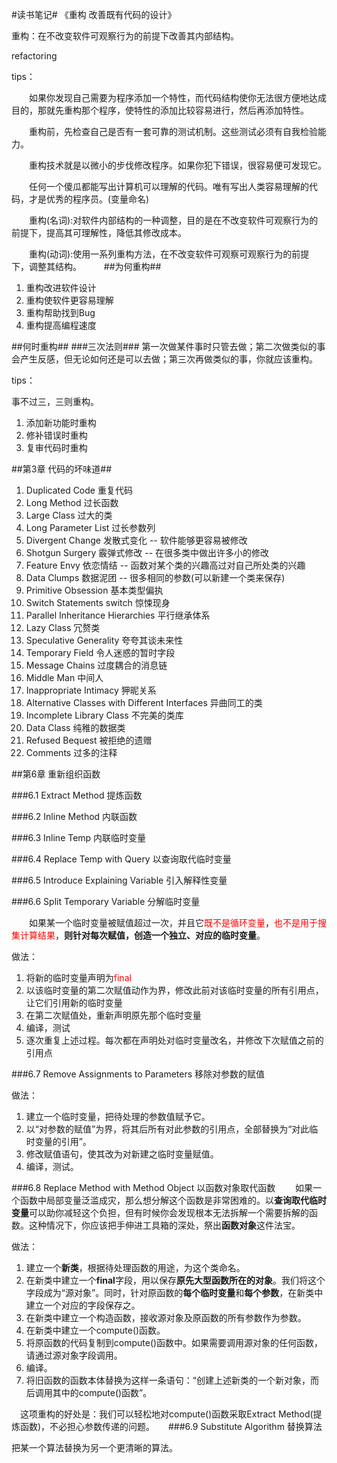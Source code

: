 #读书笔记#
《重构 改善既有代码的设计》

重构：在不改变软件可观察行为的前提下改善其内部结构。

refactoring

tips：

　　如果你发现自己需要为程序添加一个特性，而代码结构使你无法很方便地达成目的，那就先重构那个程序，使特性的添加比较容易进行，然后再添加特性。

　　重构前，先检查自己是否有一套可靠的测试机制。这些测试必须有自我检验能力。

　　重构技术就是以微小的步伐修改程序。如果你犯下错误，很容易便可发现它。

　　任何一个傻瓜都能写出计算机可以理解的代码。唯有写出人类容易理解的代码，才是优秀的程序员。(变量命名)

　　重构(名词):对软件内部结构的一种调整，目的是在不改变软件可观察行为的前提下，提高其可理解性，降低其修改成本。

　　重构(动词):使用一系列重构方法，在不改变软件可观察可观察行为的前提下，调整其结构。
　　
##为何重构##
1. 重构改进软件设计
2. 重构使软件更容易理解
3. 重构帮助找到Bug
4. 重构提高编程速度

##何时重构##
###三次法则###
第一次做某件事时只管去做；第二次做类似的事会产生反感，但无论如何还是可以去做；第三次再做类似的事，你就应该重构。

tips：

事不过三，三则重构。

1. 添加新功能时重构
2. 修补错误时重构
3. 复审代码时重构

##第3章 代码的坏味道##
1. Duplicated Code 重复代码
2. Long Method 过长函数
3. Large Class 过大的类
4. Long Parameter List 过长参数列
5. Divergent Change 发散式变化 -- 软件能够更容易被修改
6. Shotgun Surgery 霰弹式修改 -- 在很多类中做出许多小的修改
7. Feature Envy 依恋情结 -- 函数对某个类的兴趣高过对自己所处类的兴趣
8. Data Clumps 数据泥团 -- 很多相同的参数(可以新建一个类来保存)
9. Primitive Obsession 基本类型偏执
10. Switch Statements switch 惊悚现身
11. Parallel Inheritance Hierarchies 平行继承体系
12. Lazy Class 冗赘类
13. Speculative Generality 夸夸其谈未来性
14. Temporary Field 令人迷惑的暂时字段
15. Message Chains 过度耦合的消息链
16. Middle Man 中间人
17. Inappropriate Intimacy 狎昵关系
18. Alternative Classes with Different Interfaces 异曲同工的类
19. Incomplete Library Class 不完美的类库
20. Data Class 纯稚的数据类
21. Refused Bequest 被拒绝的遗赠
22. Comments 过多的注释


##第6章 重新组织函数

###6.1 Extract Method 提炼函数

###6.2 Inline Method 内联函数

###6.3 Inline Temp 内联临时变量

###6.4 Replace Temp with Query 以查询取代临时变量

###6.5 Introduce Explaining Variable 引入解释性变量

###6.6 Split Temporary Variable 分解临时变量

　　如果某一个临时变量被赋值超过一次，并且它<font color=red>既不是循环变量</font>，<font color=red>也不是用于搜集计算结果</font>，**则针对每次赋值，创造一个独立、对应的临时变量**。

做法：

1. 将新的临时变量声明为<font color=red>final</font>
2. 以该临时变量的第二次赋值动作为界，修改此前对该临时变量的所有引用点，让它们引用新的临时变量
3. 在第二次赋值处，重新声明原先那个临时变量
4. 编译，测试
5. 逐次重复上述过程。每次都在声明处对临时变量改名，并修改下次赋值之前的引用点

###6.7 Remove Assignments to Parameters 移除对参数的赋值

做法：

1. 建立一个临时变量，把待处理的参数值赋予它。
2. 以“对参数的赋值”为界，将其后所有对此参数的引用点，全部替换为“对此临时变量的引用”。
3. 修改赋值语句，使其改为对新建之临时变量赋值。
4. 编译，测试。

###6.8 Replace Method with Method Object 以函数对象取代函数
　　如果一个函数中局部变量泛滥成灾，那么想分解这个函数是非常困难的。以**查询取代临时变量**可以助你减轻这个负担，但有时候你会发现根本无法拆解一个需要拆解的函数。这种情况下，你应该把手伸进工具箱的深处，祭出**函数对象**这件法宝。

做法：

1. 建立一个**新类**，根据待处理函数的用途，为这个类命名。
2. 在新类中建立一个**final**字段，用以保存**原先大型函数所在的对象**。我们将这个字段成为“源对象”。同时，针对原函数的**每个临时变量**和**每个参数**，在新类中建立一个对应的字段保存之。
3. 在新类中建立一个构造函数，接收源对象及原函数的所有参数作为参数。
4. 在新类中建立一个compute()函数。
5. 将原函数的代码复制到compute()函数中。如果需要调用源对象的任何函数，请通过源对象字段调用。
6. 编译。
7. 将旧函数的函数本体替换为这样一条语句：“创建上述新类的一个新对象，而后调用其中的compute()函数”。

　这项重构的好处是：我们可以轻松地对compute()函数采取Extract Method(提炼函数)，不必担心参数传递的问题。
　
###6.9 Substitute Algorithm 替换算法

把某一个算法替换为另一个更清晰的算法。
